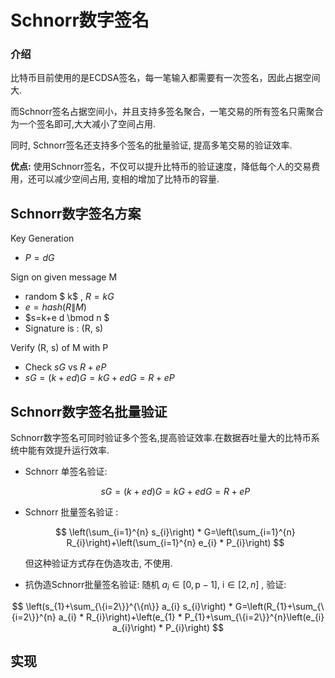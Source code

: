 



# Schnorr数字签名

### 介绍

比特币目前使用的是ECDSA签名，每一笔输入都需要有一次签名，因此占据空间大.

而Schnorr签名占据空间小，并且支持多签名聚合，一笔交易的所有签名只需聚合为一个签名即可,大大减小了空间占用.

同时, Schnorr签名还支持多个签名的批量验证, 提高多笔交易的验证效率.

**优点:** 使用Schnorr签名，不仅可以提升比特币的验证速度，降低每个人的交易费用，还可以减少空间占用, 变相的增加了比特币的容量.

## Schnorr数字签名方案

Key Generation

- $P=d G$

Sign on given message  M 

- random $ k$ , $R=k G$ 
- $e=hash(R \| M)$ 
- $s=k+e d \bmod n $
- Signature is :  (R, s) 

Verify  (R, s)  of  M  with  P 

- Check  $s G$  vs  $R+e P$ 
- $s G=(k+e d) G=k G+e d G=R+e P$ 
  
  

## Schnorr数字签名批量验证

Schnorr数字签名可同时验证多个签名,提高验证效率.在数据吞吐量大的比特币系统中能有效提升运行效率.



- Schnorr 单签名验证: 
  
  $$
  s G=(k+e d) G=k G+e d G=R+e P 
  $$
  
  

- Schnorr 批量签名验证 :
  
  $$
  \left(\sum_{i=1}^{n} s_{i}\right) * G=\left(\sum_{i=1}^{n} R_{i}\right)+\left(\sum_{i=1}^{n} e_{i} * P_{i}\right) 
  $$
  
  但这种验证方式存在伪造攻击, 不使用.

- 抗伪造Schnorr批量签名验证:    随机 $a_{i} \in[0, \mathrm{p}-1]$, $\mathrm{i} \in[2, n]$ , 验证:
  
  

$$
\left(s_{1}+\sum_{\{i=2\}}^{\{n\}} a_{i} s_{i}\right) * G=\left(R_{1}+\sum_{\{i=2\}}^{n} a_{i} * R_{i}\right)+\left(e_{1} * P_{1}+\sum_{\{i=2\}}^{n}\left(e_{i} a_{i}\right) * P_{i}\right)
$$

## 实现




